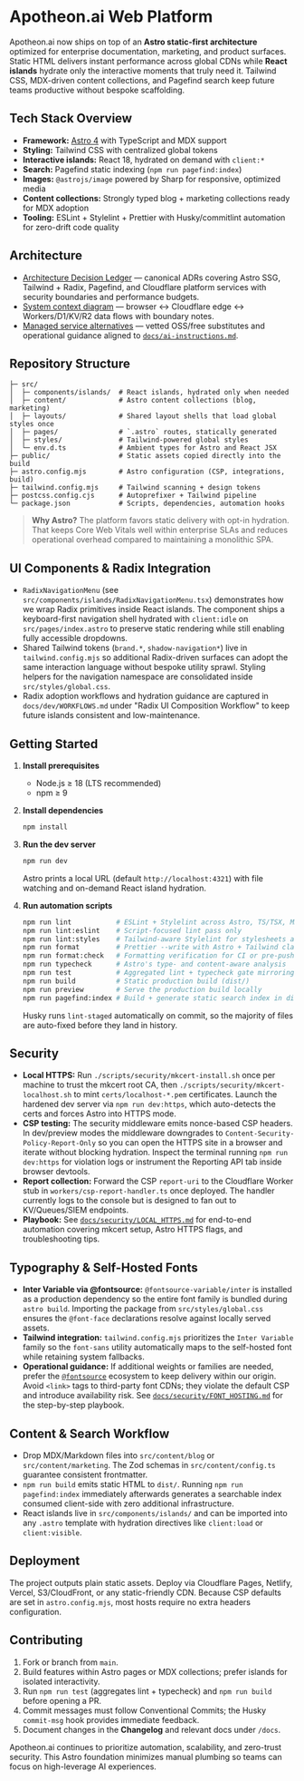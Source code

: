 # Apotheon.ai Web Platform

Apotheon.ai now ships on top of an **Astro static-first architecture** optimized for
enterprise documentation, marketing, and product surfaces. Static HTML delivers
instant performance across global CDNs while **React islands** hydrate only the
interactive moments that truly need it. Tailwind CSS, MDX-driven content
collections, and Pagefind search keep future teams productive without bespoke
scaffolding.

## Tech Stack Overview

- **Framework:** [Astro 4](https://astro.build/) with TypeScript and MDX support
- **Styling:** Tailwind CSS with centralized global tokens
- **Interactive islands:** React 18, hydrated on demand with `client:*`
- **Search:** Pagefind static indexing (`npm run pagefind:index`)
- **Images:** `@astrojs/image` powered by Sharp for responsive, optimized media
- **Content collections:** Strongly typed blog + marketing collections ready for
  MDX adoption
- **Tooling:** ESLint + Stylelint + Prettier with Husky/commitlint automation for
  zero-drift code quality

## Architecture

- [Architecture Decision Ledger](docs/architecture/DECISIONS.md) — canonical ADRs covering Astro SSG, Tailwind + Radix, Pagefind, and Cloudflare platform services with security boundaries and performance budgets.
- [System context diagram](docs/architecture/system-context.svg) — browser ↔ Cloudflare edge ↔ Workers/D1/KV/R2 data flows with boundary notes.
- [Managed service alternatives](docs/infra/ALTERNATIVES.md) — vetted OSS/free substitutes and operational guidance aligned to [`docs/ai-instructions.md`](docs/ai-instructions.md).

## Repository Structure

```
├─ src/
│  ├─ components/islands/  # React islands, hydrated only when needed
│  ├─ content/             # Astro content collections (blog, marketing)
│  ├─ layouts/             # Shared layout shells that load global styles once
│  ├─ pages/               # `.astro` routes, statically generated
│  ├─ styles/              # Tailwind-powered global styles
│  └─ env.d.ts             # Ambient types for Astro and React JSX
├─ public/                 # Static assets copied directly into the build
├─ astro.config.mjs        # Astro configuration (CSP, integrations, build)
├─ tailwind.config.mjs     # Tailwind scanning + design tokens
├─ postcss.config.cjs      # Autoprefixer + Tailwind pipeline
└─ package.json            # Scripts, dependencies, automation hooks
```

> **Why Astro?** The platform favors static delivery with opt-in hydration. That
> keeps Core Web Vitals well within enterprise SLAs and reduces operational
> overhead compared to maintaining a monolithic SPA.

## UI Components & Radix Integration

- `RadixNavigationMenu` (see `src/components/islands/RadixNavigationMenu.tsx`) demonstrates
  how we wrap Radix primitives inside React islands. The component ships a
  keyboard-first navigation shell hydrated with `client:idle` on `src/pages/index.astro`
  to preserve static rendering while still enabling fully accessible dropdowns.
- Shared Tailwind tokens (`brand.*`, `shadow-navigation*`) live in
  `tailwind.config.mjs` so additional Radix-driven surfaces can adopt the same
  interaction language without bespoke utility sprawl. Styling helpers for the
  navigation namespace are consolidated inside `src/styles/global.css`.
- Radix adoption workflows and hydration guidance are captured in
  `docs/dev/WORKFLOWS.md` under "Radix UI Composition Workflow" to keep future
  islands consistent and low-maintenance.

## Getting Started

1. **Install prerequisites**

   - Node.js ≥ 18 (LTS recommended)
   - npm ≥ 9

2. **Install dependencies**

   ```bash
   npm install
   ```

3. **Run the dev server**

   ```bash
   npm run dev
   ```

   Astro prints a local URL (default `http://localhost:4321`) with file watching
   and on-demand React island hydration.

4. **Run automation scripts**

   ```bash
   npm run lint           # ESLint + Stylelint across Astro, TS/TSX, MDX, and CSS
   npm run lint:eslint    # Script-focused lint pass only
   npm run lint:styles    # Tailwind-aware Stylelint for stylesheets and <style> blocks
   npm run format         # Prettier --write with Astro + Tailwind class sorting
   npm run format:check   # Formatting verification for CI or pre-push checks
   npm run typecheck      # Astro's type- and content-aware analysis
   npm run test           # Aggregated lint + typecheck gate mirroring CI
   npm run build          # Static production build (dist/)
   npm run preview        # Serve the production build locally
   npm run pagefind:index # Build + generate static search index in dist/
   ```

   Husky runs `lint-staged` automatically on commit, so the majority of files are
   auto-fixed before they land in history.

## Security

- **Local HTTPS:** Run `./scripts/security/mkcert-install.sh` once per machine to
  trust the mkcert root CA, then `./scripts/security/mkcert-localhost.sh` to mint
  `certs/localhost-*.pem` certificates. Launch the hardened dev server via
  `npm run dev:https`, which auto-detects the certs and forces Astro into HTTPS
  mode.
- **CSP testing:** The security middleware emits nonce-based CSP headers. In
  dev/preview modes the middleware downgrades to `Content-Security-Policy-Report-Only`
  so you can open the HTTPS site in a browser and iterate without blocking
  hydration. Inspect the terminal running `npm run dev:https` for violation logs
  or instrument the Reporting API tab inside browser devtools.
- **Report collection:** Forward the CSP `report-uri` to the Cloudflare Worker
  stub in `workers/csp-report-handler.ts` once deployed. The handler currently
  logs to the console but is designed to fan out to KV/Queues/SIEM endpoints.
- **Playbook:** See [`docs/security/LOCAL_HTTPS.md`](docs/security/LOCAL_HTTPS.md)
  for end-to-end automation covering mkcert setup, Astro HTTPS flags, and
  troubleshooting tips.

## Typography & Self-Hosted Fonts

- **Inter Variable via @fontsource:** `@fontsource-variable/inter` is installed
  as a production dependency so the entire font family is bundled during `astro build`.
  Importing the package from `src/styles/global.css` ensures the `@font-face`
  declarations resolve against locally served assets.
- **Tailwind integration:** `tailwind.config.mjs` prioritizes the `Inter Variable`
  family so the `font-sans` utility automatically maps to the self-hosted font
  while retaining system fallbacks.
- **Operational guidance:** If additional weights or families are needed, prefer
  the [`@fontsource`](https://fontsource.org/) ecosystem to keep delivery within
  our origin. Avoid `<link>` tags to third-party font CDNs; they violate the
  default CSP and introduce availability risk. See
  [`docs/security/FONT_HOSTING.md`](docs/security/FONT_HOSTING.md) for the
  step-by-step playbook.

## Content & Search Workflow

- Drop MDX/Markdown files into `src/content/blog` or `src/content/marketing`. The
  Zod schemas in `src/content/config.ts` guarantee consistent frontmatter.
- `npm run build` emits static HTML to `dist/`. Running `npm run pagefind:index`
  immediately afterwards generates a searchable index consumed client-side with
  zero additional infrastructure.
- React islands live in `src/components/islands/` and can be imported into any
  `.astro` template with hydration directives like `client:load` or
  `client:visible`.

## Deployment

The project outputs plain static assets. Deploy via Cloudflare Pages, Netlify,
Vercel, S3/CloudFront, or any static-friendly CDN. Because CSP defaults are set
in `astro.config.mjs`, most hosts require no extra headers configuration.

## Contributing

1. Fork or branch from `main`.
2. Build features within Astro pages or MDX collections; prefer islands for
   isolated interactivity.
3. Run `npm run test` (aggregates lint + typecheck) and `npm run build` before
   opening a PR.
4. Commit messages must follow Conventional Commits; the Husky `commit-msg` hook
   provides immediate feedback.
5. Document changes in the **Changelog** and relevant docs under `/docs`.

Apotheon.ai continues to prioritize automation, scalability, and zero-trust
security. This Astro foundation minimizes manual plumbing so teams can focus on
high-leverage AI experiences.
